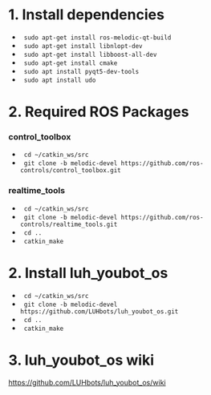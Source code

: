 # 1. Install dependencies
* ` sudo apt-get install ros-melodic-qt-build`
* ` sudo apt-get install libnlopt-dev`
* ` sudo apt-get install libboost-all-dev`
* ` sudo apt-get install cmake`
* ` sudo apt install pyqt5-dev-tools`
* ` sudo apt install udo`


# 2. Required ROS Packages  
### control_toolbox
* ` cd ~/catkin_ws/src`
* ` git clone -b melodic-devel https://github.com/ros-controls/control_toolbox.git`
### realtime_tools
* ` cd ~/catkin_ws/src`
* ` git clone -b melodic-devel https://github.com/ros-controls/realtime_tools.git`
* ` cd ..`
* ` catkin_make`



# 2. Install luh_youbot_os
* ` cd ~/catkin_ws/src`
* ` git clone -b melodic-devel https://github.com/LUHbots/luh_youbot_os.git`
* ` cd ..`
* ` catkin_make`

# 3. luh_youbot_os wiki
https://github.com/LUHbots/luh_youbot_os/wiki